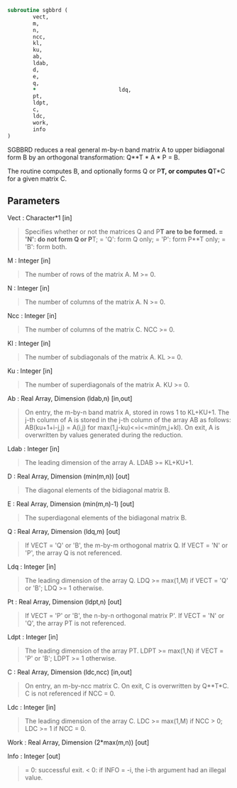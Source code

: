 ```fortran
subroutine sgbbrd (
		vect,
		m,
		n,
		ncc,
		kl,
		ku,
		ab,
		ldab,
		d,
		e,
		q,
		*                          ldq,
		pt,
		ldpt,
		c,
		ldc,
		work,
		info
)
```

 SGBBRD reduces a real general m-by-n band matrix A to upper
 bidiagonal form B by an orthogonal transformation: Q**T * A * P = B.

 The routine computes B, and optionally forms Q or P**T, or computes
 Q**T*C for a given matrix C.

## Parameters
Vect : Character*1 [in]
> Specifies whether or not the matrices Q and P**T are to be
> formed.
> = 'N': do not form Q or P**T;
> = 'Q': form Q only;
> = 'P': form P**T only;
> = 'B': form both.

M : Integer [in]
> The number of rows of the matrix A.  M >= 0.

N : Integer [in]
> The number of columns of the matrix A.  N >= 0.

Ncc : Integer [in]
> The number of columns of the matrix C.  NCC >= 0.

Kl : Integer [in]
> The number of subdiagonals of the matrix A. KL >= 0.

Ku : Integer [in]
> The number of superdiagonals of the matrix A. KU >= 0.

Ab : Real Array, Dimension (ldab,n) [in,out]
> On entry, the m-by-n band matrix A, stored in rows 1 to
> KL+KU+1. The j-th column of A is stored in the j-th column of
> the array AB as follows:
> AB(ku+1+i-j,j) = A(i,j) for max(1,j-ku)<=i<=min(m,j+kl).
> On exit, A is overwritten by values generated during the
> reduction.

Ldab : Integer [in]
> The leading dimension of the array A. LDAB >= KL+KU+1.

D : Real Array, Dimension (min(m,n)) [out]
> The diagonal elements of the bidiagonal matrix B.

E : Real Array, Dimension (min(m,n)-1) [out]
> The superdiagonal elements of the bidiagonal matrix B.

Q : Real Array, Dimension (ldq,m) [out]
> If VECT = 'Q' or 'B', the m-by-m orthogonal matrix Q.
> If VECT = 'N' or 'P', the array Q is not referenced.

Ldq : Integer [in]
> The leading dimension of the array Q.
> LDQ >= max(1,M) if VECT = 'Q' or 'B'; LDQ >= 1 otherwise.

Pt : Real Array, Dimension (ldpt,n) [out]
> If VECT = 'P' or 'B', the n-by-n orthogonal matrix P'.
> If VECT = 'N' or 'Q', the array PT is not referenced.

Ldpt : Integer [in]
> The leading dimension of the array PT.
> LDPT >= max(1,N) if VECT = 'P' or 'B'; LDPT >= 1 otherwise.

C : Real Array, Dimension (ldc,ncc) [in,out]
> On entry, an m-by-ncc matrix C.
> On exit, C is overwritten by Q**T*C.
> C is not referenced if NCC = 0.

Ldc : Integer [in]
> The leading dimension of the array C.
> LDC >= max(1,M) if NCC > 0; LDC >= 1 if NCC = 0.

Work : Real Array, Dimension (2*max(m,n)) [out]

Info : Integer [out]
> = 0:  successful exit.
> < 0:  if INFO = -i, the i-th argument had an illegal value.

